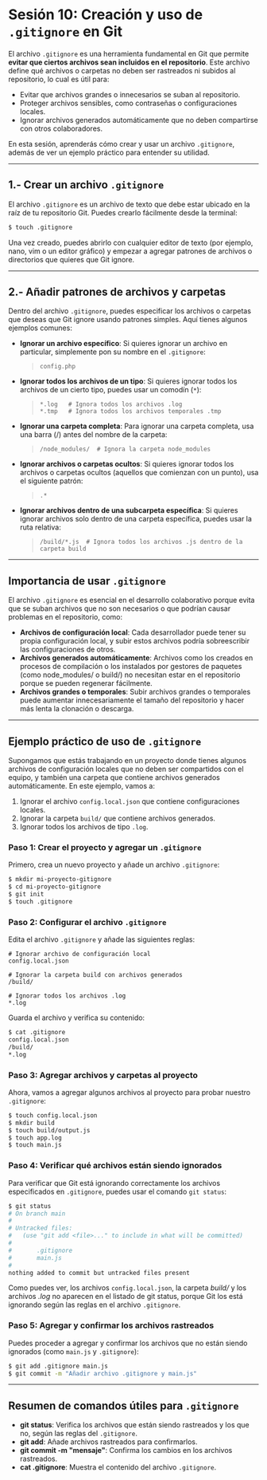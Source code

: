 # Sesión 10: Creación y uso de `.gitignore` en Git

El archivo `.gitignore` es una herramienta fundamental en Git que permite **evitar que ciertos archivos sean incluidos en el repositorio**. Este archivo define qué archivos o carpetas no deben ser rastreados ni subidos al repositorio, lo cual es útil para:

  * Evitar que archivos grandes o innecesarios se suban al repositorio.
  * Proteger archivos sensibles, como contraseñas o configuraciones locales.
  * Ignorar archivos generados automáticamente que no deben compartirse con otros colaboradores.

En esta sesión, aprenderás cómo crear y usar un archivo `.gitignore`, además de ver un ejemplo práctico para entender su utilidad.

---

## 1.- Crear un archivo `.gitignore`

El archivo `.gitignore` es un archivo de texto que debe estar ubicado en la raíz de tu repositorio Git. Puedes crearlo fácilmente desde la terminal:

```bash
$ touch .gitignore
```

Una vez creado, puedes abrirlo con cualquier editor de texto (por ejemplo, nano, vim o un editor gráfico) y empezar a agregar patrones de archivos o directorios que quieres que Git ignore.

---

## 2.- Añadir patrones de archivos y carpetas

Dentro del archivo `.gitignore`, puedes especificar los archivos o carpetas que deseas que Git ignore usando patrones simples. Aquí tienes algunos ejemplos comunes:

  * **Ignorar un archivo específico**: Si quieres ignorar un archivo en particular, simplemente pon su nombre en el `.gitignore`:
     > ```plaintext
     > config.php
     > ```

  * **Ignorar todos los archivos de un tipo**: Si quieres ignorar todos los archivos de un cierto tipo, puedes usar un comodín (`*`):
     > ```plaintext
     > *.log   # Ignora todos los archivos .log
     > *.tmp   # Ignora todos los archivos temporales .tmp
     > ```

  * **Ignorar una carpeta completa**: Para ignorar una carpeta completa, usa una barra (/) antes del nombre de la carpeta:
     > ```plaintext
     > /node_modules/  # Ignora la carpeta node_modules
     > ```

  * **Ignorar archivos o carpetas ocultos**: Si quieres ignorar todos los archivos o carpetas ocultos (aquellos que comienzan con un punto), usa el siguiente patrón:
     > ```plaintext
     > .*
     > ```

  * **Ignorar archivos dentro de una subcarpeta específica**: Si quieres ignorar archivos solo dentro de una carpeta específica, puedes usar la ruta relativa:
     > ```plaintext
     > /build/*.js  # Ignora todos los archivos .js dentro de la carpeta build
     > ```

---

## Importancia de usar `.gitignore`

El archivo `.gitignore` es esencial en el desarrollo colaborativo porque evita que se suban archivos que no son necesarios o que podrían causar problemas en el repositorio, como:

  * **Archivos de configuración local**: Cada desarrollador puede tener su propia configuración local, y subir estos archivos podría sobreescribir las configuraciones de otros.
  * **Archivos generados automáticamente**: Archivos como los creados en procesos de compilación o los instalados por gestores de paquetes (como node_modules/ o build/) no necesitan estar en el repositorio porque se pueden regenerar fácilmente.
  * **Archivos grandes o temporales**: Subir archivos grandes o temporales puede aumentar innecesariamente el tamaño del repositorio y hacer más lenta la clonación o descarga.

---

## Ejemplo práctico de uso de `.gitignore`

Supongamos que estás trabajando en un proyecto donde tienes algunos archivos de configuración locales que no deben ser compartidos con el equipo, y también una carpeta que contiene archivos generados automáticamente. En este ejemplo, vamos a:

  1. Ignorar el archivo `config.local.json` que contiene configuraciones locales.
  2. Ignorar la carpeta `build/` que contiene archivos generados.
  3. Ignorar todos los archivos de tipo `.log`.


### Paso 1: Crear el proyecto y agregar un `.gitignore`

Primero, crea un nuevo proyecto y añade un archivo `.gitignore`:

```bash
$ mkdir mi-proyecto-gitignore
$ cd mi-proyecto-gitignore
$ git init
$ touch .gitignore
```

### Paso 2: Configurar el archivo `.gitignore`

Edita el archivo `.gitignore` y añade las siguientes reglas:

```plaintext
# Ignorar archivo de configuración local
config.local.json

# Ignorar la carpeta build con archivos generados
/build/

# Ignorar todos los archivos .log
*.log
```

Guarda el archivo y verifica su contenido:

```bash
$ cat .gitignore
config.local.json
/build/
*.log
```

### Paso 3: Agregar archivos y carpetas al proyecto

Ahora, vamos a agregar algunos archivos al proyecto para probar nuestro `.gitignore`:

```bash
$ touch config.local.json
$ mkdir build
$ touch build/output.js
$ touch app.log
$ touch main.js
```

### Paso 4: Verificar qué archivos están siendo ignorados

Para verificar que Git está ignorando correctamente los archivos especificados en `.gitignore`, puedes usar el comando `git status`:

```bash
$ git status
# On branch main
#
# Untracked files:
#   (use "git add <file>..." to include in what will be committed)
#
#       .gitignore
#       main.js
#
nothing added to commit but untracked files present
```

Como puedes ver, los archivos `config.local.json`, la carpeta _build/_ y los archivos _.log_ no aparecen en el listado de git status, porque Git los está ignorando según las reglas en el archivo `.gitignore`.

### Paso 5: Agregar y confirmar los archivos rastreados

Puedes proceder a agregar y confirmar los archivos que no están siendo ignorados (como `main.js` y `.gitignore`):

```bash
$ git add .gitignore main.js
$ git commit -m "Añadir archivo .gitignore y main.js"
```

---

## Resumen de comandos útiles para `.gitignore`

  * **git status**: Verifica los archivos que están siendo rastreados y los que no, según las reglas del `.gitignore`.
  * **git add**: Añade archivos rastreados para confirmarlos.
  * **git commit -m "mensaje"**: Confirma los cambios en los archivos rastreados.
  * **cat .gitignore**: Muestra el contenido del archivo `.gitignore`.
